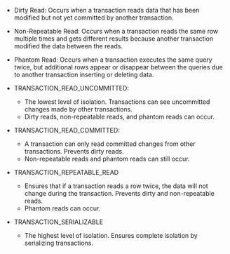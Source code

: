 - Dirty Read: Occurs when a transaction reads data that has been modified but not yet committed by another transaction.
- Non-Repeatable Read: Occurs when a transaction reads the same row multiple times and gets different results because another transaction modified the data between the reads.
- Phantom Read: Occurs when a transaction executes the same query twice, but additional rows appear or disappear between the queries due to another transaction inserting or deleting data.

- TRANSACTION_READ_UNCOMMITTED:
    - The lowest level of isolation. Transactions can see uncommitted changes made by other transactions.
    - Dirty reads, non-repeatable reads, and phantom reads can occur.

- TRANSACTION_READ_COMMITTED:
    - A transaction can only read committed changes from other transactions. Prevents dirty reads.
    - Non-repeatable reads and phantom reads can still occur.

- TRANSACTION_REPEATABLE_READ
    - Ensures that if a transaction reads a row twice, the data will not change during the transaction. Prevents dirty and non-repeatable reads.
    - Phantom reads can occur.

- TRANSACTION_SERIALIZABLE
    - The highest level of isolation. Ensures complete isolation by serializing transactions.